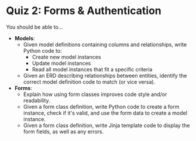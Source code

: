 # Quiz 2: Forms & Authentication

You should be able to...

- **Models**:
    - Given model definitions containing columns and relationships, write Python code to: 
        - Create new model instances
        - Update model instances
        - Read all model instances that fit a specific criteria
    - Given an ERD describing relationships between entities, identify the correct model definition code to match (or vice versa).
- **Forms**:
    - Explain how using form classes improves code style and/or readability.
    - Given a form class definition, write Python code to create a form instance, check if it's valid, and use the form data to create a model instance.
    - Given a form class definition, write Jinja template code to display the form fields, as well as any errors.

